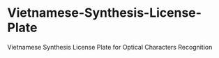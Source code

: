 # Vietnamese-Synthesis-License-Plate
Vietnamese Synthesis License Plate for Optical Characters Recognition
